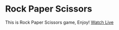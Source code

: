 # Rock Paper Scissors
This is Rock Paper Scissors game, Enjoy!
[Watch Live](https://sabasako.github.io/rock-paper-scissors/ "Rock Paper Scissors")

